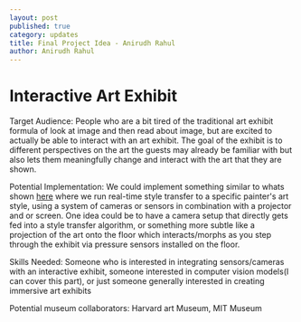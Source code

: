 ```yaml
---
layout: post
published: true
category: updates
title: Final Project Idea - Anirudh Rahul
author: Anirudh Rahul
---
```

# Interactive Art Exhibit
Target Audience: People who are a bit tired of the traditional art exhibit formula of look at image and then read about image, but are excited to actually be able to interact with an art exhibit. The goal of the exhibit is to different perspectives on the art the guests may already be familiar with but also lets them meaningfully change and interact with the art that they are shown. 

Potential Implementation: We could implement something similar to whats shown [here](https://youtube.com/watch?v=dyzn3Fmtw-E&si=EnSIkaIECMiOmarE) where we run real-time style transfer to a specific painter's art style, using a system of cameras or sensors in combination with a projector and or screen. One idea could be to have a camera setup that directly gets fed into a style transfer algorithm, or something more subtle like a projection of the art onto the floor which interacts/morphs as you step through the exhibit via pressure sensors installed on the floor.

Skills Needed: Someone who is interested in integrating sensors/cameras with an interactive exhibit, someone interested in computer vision models(I can cover this part), or just someone generally interested in creating immersive art exhibits

Potential museum collaborators: Harvard art Museum, MIT Museum

